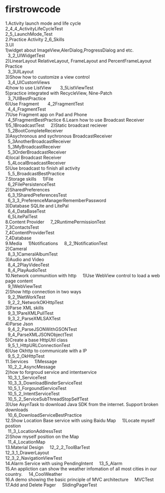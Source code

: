 # firstrowcode
		
1.Activity launch mode and life cycle    
  2_4_4_ActivityLifeCycleTest    
  2_5_LaunchMode_Test    
2.Practice Activity
  2_6_Skills    
3.UI    
  1)widget about ImageView,AlerDialog,ProgressDialog and etc.    
    3_2_UIWidgetTest    
  2)LinearLayout RelativeLayout, FrameLayout and PercentFrameLayout Practice    
    3_3UILayout    
  3)Show how to customize a view control    
    3_4_UICustomViews    
  4)how to use ListView     
    3_5ListViewTest    
  5)practice integrated with RecycleView, Nine-Patch    
    3_7UIBestPractice    
  6)Use Fragment    
    4_2FragmentTest    
    4_4_FragmentTest    
  7)Use Fragment app on Pad and Phone    
    4_5FragmentBestPractice
6.Learn how to use Broadcast Receiver    
  1)5_1BroadcastTest    
  2)Static broadcast reciever    
    5_2BootCompleteReceiver    
  3)Asychronous and sychronous BroadcastReceiver    
    5_3AnotherBroadcastReceiver    
    5_3MyBroadcastReceiver    
    5_3OrderBroadcastReceiver    
  4)local Broadcast Receiver    
    5_4LocalBroadcastReceiver    
  5)Use broadcast to finish all activity    
    5_5_BroadcastBestPractice    
7.Storage skills    
  1)File    
    6_2FilePersistenceTest    
  2)SharedPreferences    
    6_3_1SharedPreferencesTest    
    6_3_3_PreferenceManagerRememberPassword    
  3)Database SQLite and LitePal    
    6_4_DataBaseTest    
    6_5LitePalTest    
8.Content Provider    
  7_2RuntimePermissionTest    
  7_3ContactsTest    
  7_4ContentProviderTest    
  7_4Database    
9.Media    
  1)Notifications   
    8_2_1NotificationTest    
  2)Cameral    
    8_3_1CameralAlbumTest    
  3)Audio and Video    
    8_4_2PlayVideoTest    
    8_4_PlayAudioTest    
10.Network communition with http    
  1)Use WebView control to load a web page content    
    9_1WebViewTest    
  2)Show http connection in two ways    
    9_2_1NetWorkTest    
    9_2_2_NetworkOKHttpTest    
  3)Parse XML skills    
    9_3_1PareXMLPullTest    
    9_3_2_ParseXMLSAXTest    
  4)Parse Json    
    9_4_2_ParseJSONWithGSONTest    
    9_4_ParseXMLJSONObjectTest    
  5)Create a base HttpUtil class    
    9_5_1_HttpURLConnectionTest    
  6)Use Okhttp to communicate with a IP    
    9_5_2_OkHttpTest    
11.Services    
  1)Message    
    10_2_2_AsyncMessage    
  2)how to forgroud service and intentservice    
    10_3_1_ServiceTest    
    10_3_3_DownloadBinderServiceTest    
    10_5_1_ForgoundServiceTest    
    10_5_2_IntentServiceTest    
    10_5_2_ServiceSubThreadStopSelfTest    
  3)Use AsynTask to download Java SDK from the internet. Support broken downloads    
    10_6_DownloadServiceBestPractice    
12.Show Location Base service with using Baidu Map    
  1)Locate myself postion    
    11_3_LocationAddressTest    
  2)Show myself position on the Map    
    11_4_LocationMap    
13.Material Design    
  12_2_2_ToolBarTest    
  12_3_1_DrawerLayout    
  12_3_2_NavigationViewTest    
14.Alarm Service with using PendingIntent    
  13_5_Alarm    
15.An appliction can show the weather infomation of all most cities in our country.    
  14_CoolWeather    
16.A demo showing the basic principle of MVC architecture    
  MVCTest    
17.Add and Delete Pager    
  SlidingPagerTest		
